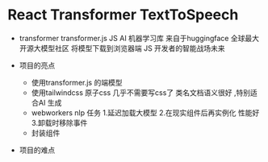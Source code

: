 # React Transformer TextToSpeech

- transformer
   transformer.js JS AI 机器学习库 
   来自于huggingface 全球最大开源大模型社区 
   将模型下载到浏览器端 JS 开发者的智能战场未来 

- 项目的亮点
   - 使用transformer.js 的端模型
   - 使用tailwindcss 原子css 几乎不需要写css了 
      类名文档语义很好 ,特别适合AI 生成 
   - webworkers nlp 任务 
     1.延迟加载大模型
     2.在现实组件后再实例化 性能好 
     3.卸载时移除事件 
   - 封装组件 
- 项目的难点 